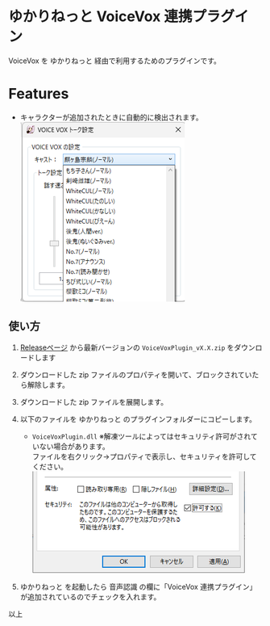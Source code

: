 # ゆかりねっと VoiceVox 連携プラグイン
VoiceVox を ゆかりねっと 経由で利用するためのプラグインです。

# Features
* キャラクターが追加されたときに自動的に検出されます。  
![voicevox.png.](/image/voicevox.png "settei")  

## 使い方

1. [Releaseページ](https://github.com/snowman-x/yukarinette-voicevox/releases/) から最新バージョンの `VoiceVoxPlugin_vX.X.zip` をダウンロードします
2. ダウンロードした zip ファイルのプロパティを開いて、ブロックされていたら解除します。
3. ダウンロードした zip ファイルを展開します。
4. 以下のファイルを ゆかりねっと のプラグインフォルダーにコピーします。
   - `VoiceVoxPlugin.dll`
   ※解凍ツールによってはセキュリティ許可がされていない場合があります。  
   ファイルを右クリック→プロパティで表示し、セキュリティを許可してください。  
   ![kyoka.png.](/image/kyoka.png "kyoka")

5. ゆかりねっと を起動したら 音声認識 の欄に「VoiceVox 連携プラグイン」が追加されているのでチェックを入れます。

以上
